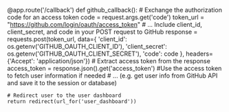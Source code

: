 @app.route('/callback')
def github_callback():
    # Exchange the authorization code for an access token
    code = request.args.get('code')
    token_url = "https://github.com/login/oauth/access_token"
    # ... Include client_id, client_secret, and code in your POST request to GitHub
    response = requests.post(token_url, data={
        'client_id': os.getenv('GITHUB_OAUTH_CLIENT_ID'),
        'client_secret': os.getenv('GITHUB_OAUTH_CLIENT_SECRET'),
        'code': code
    }, headers={'Accept': 'application/json'})
    # Extract access token from the response
    access_token = response.json().get('access_token')
     #Use the access token to fetch user information if needed
    # ... (e.g. get user info from GitHub API and save it to the session or database)

    # Redirect user to the user dashboard
    return redirect(url_for('user_dashboard'))